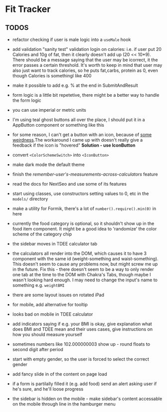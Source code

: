 # Fit Tracker

## TODOS

- refactor checking if user is male logic into a `useMale` hook
- add validation "sanity test" validation login on calories: i.e. if user put 20 Calories and 10g of fat, then it clearly doesn't add up (20 << 10\*9). There should be a message saying that the user may be icorrect, it the error passes a certain threshold. It's worth to keep in mind that user may also just want to track calories, so he puts fat,carbs, protein as 0, even though Calories is somethingl like 400
- make it possible to add e.g. % at the end in SubmitAndResult
- form logic is a little bit repetetive, there might be a better way to handle the form logic
- you can use imperial or metric units
- I'm using teal ghost buttons all over the place, I should put it in a AppButton component or something like this
- for some reason, I can't get a button with an icon, because of [some weirdness](https://github.com/chakra-ui/chakra-ui/issues/683).The workaround I came up with doesn't really give a feedback if the icon is "hovered" **Solution - use IconButton**
- convert `<ColorSchemeSwitch>` into `<IconButton>`
- make dark mode the default theme
- finish the *remember-user's-measurements-across-calculators* feature
- read the docs for NextSeo and use some of its features
- start using classes, use constructors setting values to 0, etc in the `models/` directory
- make a utility for Formik, there's a lot of `number().require().min(0)` in here
- currently the food category is optional, so it shouldn't show up in the food item component. It might be a good idea to 'randomize' the color scheme of the category chip
- the sidebar moves in TDEE calculator tab
- the calculators all render into the DOM, which causes it to have 3 component with the same id (weight-something and waist-something). This doesn't seem to cause any problems now, but might screw me up in the future. Fix this - there doesn't seem to be a way to only render one tab at the time to the DOM with Chakra's Tabs, though maybe I wasn't looking hard enough. I may need to change the input's name to something e.g. `weightBMI`
- there are some layout issues on rotated iPad
- for mobile, add alternative for tooltip
- looks bad on mobile in TDEE calculator

- add indicators saying if e.g. your BMI is okay, give explanation what does BMI and TDEE mean and their uses cases, give instructions on how you should measure yourself
- sometimes numbers like 102.000000003 show up - round floats to second digit after period
- start with empty gender, so the user is forced to select the correct gender
- add fancy slide in of the content on page load
- if a form is partilally filled it (e.g. add food) send an alert asking user if he's sure, and he'll loose progress
- the sidebar is hidden on the mobile - make sidebar's content accessable on the mobile through line in the hamburger menu